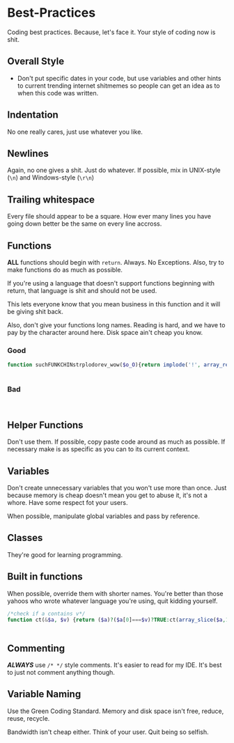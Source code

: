 Best-Practices                                                                                                                                                                            
==============                                                                                                                                                                            
                                                                                                                                                                                          
Coding best practices. Because, let's face it. Your style of coding now is shit.                                                                                                          
## Overall Style


* Don't put specific dates in your code, but use variables and other hints to current trending internet shitmemes so people can get an idea as to when this code was written.

## Indentation                                                                                                                                                                            
                                                                                                                                                                                          
No one really cares, just use whatever you like.                                                                                                                                          
                                                                                                                                                                                          
## Newlines
                                                                                                                                                                                          
Again, no one gives a shit. Just do whatever. If possible, mix in UNIX-style (`\n`) and Windows-style (`\r\n`)                                                                            
                                                                                                                                                                                          
## Trailing whitespace
                                                                                                                                                                                          
Every file should appear to be a square. How ever many lines you have going down better be the same on every line accross.                                                                
                                                                                                                                                                                          
## Functions
                                                                                                                                                                                          
**ALL** functions should begin with `return`. Always. No Exceptions. Also, try to make functions do as much as possible.                                                                  
                                                                                                                                                                                          
If you're using a language that doesn't support functions beginning with return, that language is shit and should not be used.                                                            
                                                                                                                                                                                          
This lets everyone know that you mean business in this function and it will be giving shit back.                                                                                          
                                                                                                                                                                                          
Also, don't give your functions long names. Reading is hard, and we have to pay by the character around here. Disk space ain't cheap you know.                                            
                                                                                                                                                                                          
### Good
```php
function suchFUNKCHINstrplodorev_wow($o_O){return implode('!', array_reverse(array_slice(explode(';', str_replace(' ', '', trim(($o_O===NULL)?';':$o_O))))));}                                                  
                                                                                                                                                                                          
```                                                                                                                                                                                       
                                                                                                                                                                                          
### Bad
```                                                                                                                                                                                       
                                                                                                                                                                                          
```                                                                                                                                                                                       
                                                                                                                                                                                          
## Helper Functions
                                                                                                                                                                                          
Don't use them. If possible, copy paste code around as much as possible. If necessary make is as specific as you can to its current context.                                              
                                                                                                                                                                                          
## Variables                                                                                                                                                                              
                                                                                                                                                                                          
Don't create unnecessary variables that you won't use more than once. Just because memory is cheap doesn't mean you get to abuse it, it's not a whore. Have some respect fot your users.  
                                                                                                                                                                                          
                                                                                                                                                                                          
When possible, manipulate global variables and pass by reference.                                                                                                                         
                                                                                                                                                                                          
## Classes                                                                                                                                                                                
                                                                                                                                                                                          
They're good for learning programming.
                                                                                                                                                                                          
## Built in functions
                                                                                                                                                                                          
When possible, override them with shorter names. You're better than those yahoos who wrote whatever language you're using, quit kidding yourself.                                         
                                                                                                                                                                                          
```php
/*check if a contains v*/
function ct(&$a, $v) {return ($a)?($a[0]===$v)?TRUE:ct(array_slice($a,1),$v):FALSE;}                                                                                                      
                                                                                                                                                                                          
```
                                                                                                                                                                                          
## Commenting
                                                                                                                                                                                          
***ALWAYS*** use `/* */` style comments. It's easier to read for my IDE. It's best to just not comment anything though.                                                                   
                                                                                                                                                                                          
## Variable Naming
                                                                                                                                                                                          
Use the Green Coding Standard. Memory and disk space isn't free, reduce, reuse, recycle.                                                                                                  
                                                                                                                                                                                          
Bandwidth isn't cheap either. Think of your user. Quit being so selfish.                                                                                                                  
                                                                                                                                                                                          
                                                                                                                                                                                          
                                                                                                                                                                                          
                                                                                                                                                                                          
                                                                                                                                                                                          
                                                                                                                                                                                          
                                                                                                                                                                                          
                                                                                                                                                                                          
                                                                                                                                                                                          
                                                                                                                                                                                          
                                                                                                                                                                                          
                                                                                                                                                                                          
                                                                                                                                                                                          
                                                                                                                                                                                          
                                                                                                                                                                                          
                                                                                                                                                                                          
                                                                                                                                                                                          
                                                                                                                                                                                          
                                                                                                                                                                                          
                                                                                                                                                                                          
                                                                                                                                                                                          
                                                                                                                                                                                          
                                                                                                                                                                                          
                                                                                                                                                                                          
                                                                                                                                                                                          
                                                                                                                                                                                          
                                                                                                                                                                                          
                                                                                                                                                                                          
                                                                                                                                                                                          
                                                                                                                                                                                          
                                                                                                                                                                                          
                                                                                                                                                                                          
                                                                                                                                                                                          
                                                                                                                                                                                          
                                                                                                                                                                                          
                                                                                                                                                                                          
                                                                                                                                                                                          
                                                                                                                                                                                          
                                                                                                                                                                                          
                                                                                                                                                                                          
                                                                                                                                                                                          
                                                                                                                                                                                          
                                                                                                                                                                                          
                                                                                                                                                                                          
                                                                                                                                                                                          
                                                                                                                                                                                          
                                                                                                                                                                                          
                                                                                                                                                                                          
                                                                                                                                                                                          
                                                                                                                                                                                          
                                                                                                                                                                                          
                                                                                                                                                                                          
                                                                                                                                                                                          
                                                                                                                                                                                          
                                                                                                                                                                                          
                                                                                                                                                                                          
                                                                                                                                                                                          
                                                                                                                                                                                          
                                                                                                                                                                                          
                                                                                                                                                                                          
                                                                                                                                                                                          
                                                                                                                                                                                          
                                                                                                                                                                                          
                                                                                                                                                                                          
                                                                                                                                                                                          
                                                                                                                                                                                          
                                                                                                                                                                                          
                                                                                                                                                                                          
                                                                                                                                                                                          
                                                                                                                                                                                          
                                                                                                                                                                                          
                                                                                                                                                                                          
                                                                                                                                                                                          
                                                                                                                                                                                          
                                                                                                                                                                                          
                                                                                                                                                                                          
                                                                                                                                                                                          
                                                                                                                                                                                          
                                                                                                                                                                                          
                                                                                                                                                                                          
                                                                                                                                                                                          
                                                                                                                                                                                          
                                                                                                                                                                                          
                                                                                                                                                                                          
                                                                                                                                                                                          
                                                                                                                                                                                          
                                                                                                                                                                                          
                                                                                                                                                                                          
                                                                                                                                                                                          
                                                                                                                                                                                          
                                                                                                                                                                                          
                                                                                                                                                                                          
                                                                                                                                                                                          
                                                                                                                                                                                          
                                                                                                                                                                                          
                                                                                                                                                                                          
                                                                                                                                                                                          
                                                                                                                                                                                          
                                                                                                                                                                                          
                                                                                                                                                                                          
                                                                                                                                                                                          
                                                                                                                                                                                          
                                                                                                                                                                                          
                                                                                                                                                                                          
                                                                                                                                                                                          
                                                                                                                                                                                          
                                                                                                                                                                                          
                                                                                                                                                                                          
                                                                                                                                                                                          
                                                                                                                                                                                          
                                                                                                                                                                                          
                                                                                                                                                                                          
                                                                                                                                                                                          
